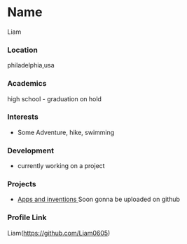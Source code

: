 # Name
Liam

### Location

philadelphia,usa

### Academics

high school - graduation on hold

### Interests

- Some Adventure, hike, swimming

### Development

- currently working on a project

### Projects

- [Apps and inventions ](https://github.com/Liam0605) Soon gonna be uploaded on github

### Profile Link

Liam(https://github.com/Liam0605)
